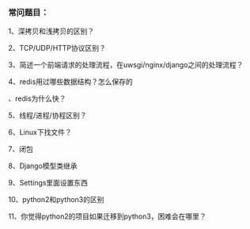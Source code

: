 ### 常问题目：

1、深拷贝和浅拷贝的区别？

2、TCP/UDP/HTTP协议区别？

3、简述一个前端请求的处理流程，在uwsgi/nginx/django之间的处理流程？

4、redis用过哪些数据结构？怎么保存的

、redis为什么快？

5、线程/进程/协程区别？

6、Linux下找文件？

7、闭包

8、Django模型类继承

9、Settings里面设置东西

10、python2和python3的区别

11、你觉得python2的项目如果迁移到python3，困难会在哪里？